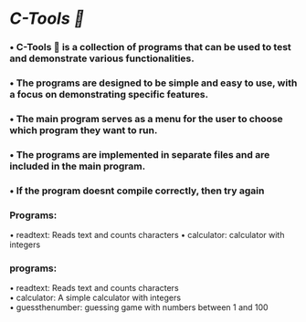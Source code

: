 # *C-Tools 🔧*
### • C-Tools 🔧 is a collection of programs that can be used to test and demonstrate various functionalities.
### • The programs are designed to be simple and easy to use, with a focus on demonstrating specific features.
### • The main program serves as a menu for the user to choose which program they want to run.
### • The programs are implemented in separate files and are included in the main program.
### • If the program doesnt compile correctly, then try again

### Programs:
• readtext: Reads text and counts characters
• calculator: calculator with integers

### programs:
• readtext: Reads text and counts characters<br /> • calculator: A simple calculator with integers<br /> • guessthenumber: guessing game with numbers between 1 and 100
